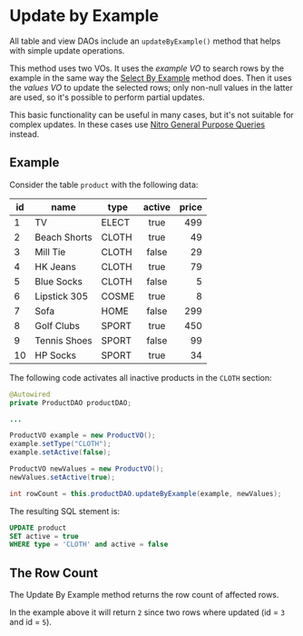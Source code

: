 # Update by Example

All table and view DAOs include an `updateByExample()` method that helps with simple update
operations.

This method uses two VOs. It uses the *example VO* to search rows by the example in the same
way the [Select By Example](./select-by-example.md) method does. Then it uses the *values VO*
to update the selected rows; only non-null values in the latter are used, so it's possible
to perform partial updates.

This basic functionality can be useful in many cases, but it's not suitable for complex
updates. In these cases use
[Nitro General Purpose Queries](../nitro/nitro-general-purpose.md) instead.


## Example

Consider the table `product` with the following data:

| id | name | type | active | price |
| -- | -- | -- | :--: | --: |
| 1 | TV | ELECT | true | 499 |
| 2 | Beach Shorts | CLOTH | true | 49 |
| 3 | Mill Tie | CLOTH | false | 29 | 
| 4 | HK Jeans | CLOTH | true | 79 |
| 5 | Blue Socks | CLOTH | false | 5 |
| 6 | Lipstick 305 | COSME | true | 8 |
| 7 | Sofa | HOME | false | 299 |
| 8 | Golf Clubs | SPORT | true | 450 |
| 9 | Tennis Shoes | SPORT | false | 99 |
| 10 | HP Socks | SPORT | true | 34 |

The following code activates all inactive products in the `CLOTH` section:

```java
@Autowired
private ProductDAO productDAO;

...

ProductVO example = new ProductVO();
example.setType("CLOTH");
example.setActive(false);

ProductVO newValues = new ProductVO();
newValues.setActive(true);

int rowCount = this.productDAO.updateByExample(example, newValues);
```

The resulting SQL stement is:

```sql
UPDATE product
SET active = true
WHERE type = 'CLOTH' and active = false
```

## The Row Count

The Update By Example method returns the row count of affected rows. 

In the example above it will return `2` since two rows where updated (id = `3` and id = `5`).






